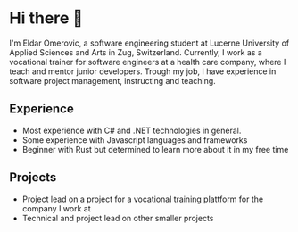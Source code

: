 # Hi there 👋

I'm Eldar Omerovic, a software engineering student at Lucerne University of Applied Sciences and Arts in Zug, Switzerland. Currently, I work as a vocational trainer for software engineers at a health care company, where I teach and mentor junior developers. Trough my job, I have experience in software project management, instructing and teaching.

## Experience

- Most experience with C# and .NET technologies in general.
- Some experience with Javascript languages and frameworks
- Beginner with Rust but determined to learn more about it in my free time

## Projects

- Project lead on a project for a vocational training plattform for the company I work at
- Technical and project lead on other smaller projects
